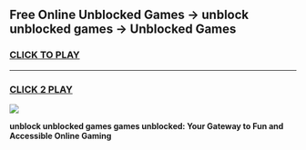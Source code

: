 
## Free Online Unblocked Games → unblock unblocked games → Unblocked Games
<h3>
<a href="https://premium.freeplayer.one?title=unblock_unblocked_games&ref=21F">CLICK TO PLAY</a></h3>
<hr>

<h3>
<a href="https://premium.freeplayer.one?title=unblock_unblocked_games&ref=21F">CLICK 2 PLAY</a>
  
</h3>

<a href="https://premium.freeplayer.one?title=unblock_unblocked_games&ref=21F/"><img src="https://clearcache.store/games.png"></a>


**unblock unblocked games games unblocked: Your Gateway to Fun and Accessible Online Gaming**
